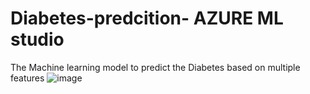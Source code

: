 # Diabetes-predcition- AZURE ML studio

The Machine learning model to predict the Diabetes based on multiple features 
![image](https://user-images.githubusercontent.com/92513984/223293142-1e5ab599-270c-4d53-8253-fd524b5aef01.png)
